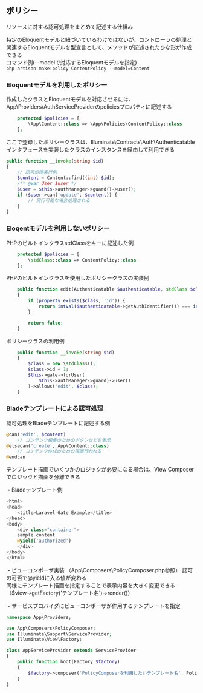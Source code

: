 ## ポリシー

リソースに対する認可処理をまとめて記述する仕組み

特定のEloquentモデルと紐づいているわけではないが、コントローラの処理と関連するEloquentモデルを型宣言として、メソッドが記述されたひな形が作成できる  
コマンド例(--modelで対応するEloquentモデルを指定)  
`php artisan make:policy ContentPolicy --model=Content`

### Eloquentモデルを利用したポリシー
作成したクラスとEloquentモデルを対応させるには、App\Providers\AuthServiceProviderのpoliciesプロパティに記述する
```php
    protected $policies = [
        \App\Content::class => \App\Policies\ContentPolicy::class
    ];
```
ここで登録したポリシークラスは、Illuminate\Contracts\Auth\Authenticatableインタフェースを実装したクラスのインスタンスを経由して利用できる
```php
public function __invoke(string $id)
{
    // 認可処理実行例
    $content = Content::find((int) $id);
    /** @var User $user */
    $user = $this->authManager->guard()->user();
    if ($user->can('update', $content)) {
        // 実行可能な場合処理される
    }
}
```

### Eloqentモデルを利用しないポリシー
PHPのビルトインクラスstdClassをキーに記述した例
```php
    protected $policies = [
        \stdClass::class => ContentPolicy::class
    ];
```

PHPのビルトインクラスを使用したポリシークラスの実装例
```php
    public function edit(Authenticatable $authenticatable, stdClass $class): bool
    {
        if (property_exists($class, 'id')) {
            return intval($authenticatable->getAuthIdentifier()) === intval($class->id);
        }

        return false;
    }
```

ポリシークラスの利用例
```php
    public function __invoke(string $id)
    {
        $class = new \stdClass();
        $class->id = 1;
        $this->gate->forUser(
            $this->authManager->guard)->user()
        )->allows('edit', $class);
    }
```

### Bladeテンプレートによる認可処理
認可処理をBladeテンプレートに記述する例
```php
@can('edit', $content)
    // コンテンツ編集のためのボタンなどを表示
@elsecan('create', App\Content::class)
    // コンテンツ作成のための描画行われる
@endcan
```

テンプレート描画でいくつかのロジックが必要になる場合は、View Composerでロジックと描画を分離できる

・Bladeテンプレート例
```php
<html>
<head>
    <title>Laravel Gate Example</title>
</head>
<body>
    <div class="container">
    sample content
    @yield('authorized')
    </div>
</body>
</html>
```

・ビューコンポーザ実装
（App\Composers\PolicyComposer.php参照）
認可の可否で@yieldに入る値が変わる  
同様にテンプレート描画を指定することで表示内容を大きく変更できる  
（$view->getFactory('テンプレート名')->render()）

・サービスプロバイダにビューコンポーザが作用するテンプレートを指定
```php
namespace App\Providers;

use App\Composers\PolicyComposer;
use Illuminate\Support\ServiceProvider;
use Illuminate\View\Factory;

class AppServiceProvider extends ServiceProvider
{
    public function boot(Factory $factory)
    {
        $factory->composer('PolicyComposerを利用したいテンプレート名', PolicyComposer::class);
    }
}
```
